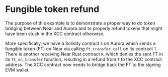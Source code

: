 # Fungible token refund

The purpose of this example is to demonstrate a proper way to do token bridging between Near and Aurora and to properly refund tokens that might have been stuck in the XCC contract otherwise.

More specifically, we have a Solidity contract `S` on Aurora which sends a fungible token (FT) on Near via calling `ft_transfer_call` on its contract `T`. There is another receiving Near Rust contract `R`, which denies the sent FT in its `ft_on_transfer` function, resulting in a refund from `T` to the XCC contract address. The XCC contract now needs to bridge back the FT to the signing EVM wallet.
